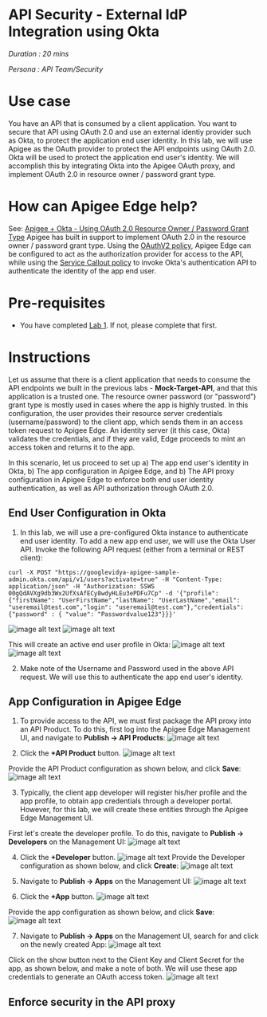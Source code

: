 # **API Security - External IdP Integration using Okta**

*Duration : 20 mins*

*Persona : API Team/Security*

# **Use case**

You have an API that is consumed by a client application. You want to secure that API using OAuth 2.0 and use an external identiy provider such as Okta, to protect the application end user identity.
In this lab, we will use Apigee as the OAuth provider to protect the API endpoints using OAuth 2.0. Okta will be used to protect the application end user's identity. We will accomplish this by integrating Okta into the Apigee OAuth proxy, and implement OAuth 2.0 in resource owner / password grant type.

# **How can Apigee Edge help?**

See: [Apigee + Okta - Using OAuth 2.0 Resource Owner / Password Grant Type](https://community.apigee.com/articles/28752/apigeeokta-integration-resource-owner-password-gra.html)
Apigee has built in support to implement OAuth 2.0 in the resource owner / password grant type. Using the [OAuthV2 policy](https://docs.apigee.com/api-platform/reference/policies/oauthv2-policy), Apigee Edge can be configured to act as the authorization provider for access to the API, while using the [Service Callout policy](https://docs.apigee.com/api-platform/reference/policies/service-callout-policy) to invoke Okta's authentication API to authenticate the identity of the app end user.

# **Pre-requisites**

* You have completed [Lab 1](https://github.com/aliceinapiland/AdvancedVirtualAPIJam/tree/master/SecurityJam/Lab%201%20Traffic%20Management%20-%20Throttle%20APIs). If not, please complete that first.

# **Instructions**

Let us assume that there is a client application that needs to consume the API endpoints we built in the previous labs - **Mock-Target-API**, and that this application is a trusted one.
The resource owner password (or "password") grant type is mostly used in cases where the app is highly trusted. In this configuration, the user provides their resource server credentials (username/password) to the client app, which sends them in an access token request to Apigee Edge. An identity server (it this case, Okta) validates the credentials, and if they are valid, Edge proceeds to mint an access token and returns it to the app.

In this scenario, let us proceed to set up
a) The app end user's identity in Okta, 
b) The app configuration in Apigee Edge, and
b) The API proxy configuration in Apigee Edge to enforce both end user identity authentication, as well as API authorization through OAuth 2.0.

## End User Configuration in Okta

1. In this lab, we will use a pre-configured Okta instance to authenticate end user identity. To add a new app end user, we will use the Okta User API.
Invoke the following API request (either from a terminal or REST client):
```
curl -X POST "https://googlevidya-apigee-sample-admin.okta.com/api/v1/users?activate=true" -H "Content-Type: application/json" -H "Authorization: SSWS 00gQdAVXg9db3Wx2UfXsAfECy8wdyHLEu3ePDFu7Cp" -d '{"profile": {"firstName": "UserFirstName","lastName": "UserLastName","email": "useremail@test.com","login": "useremail@test.com"},"credentials": {"password" : { "value": "Passwordvalue123"}}}'
```

![image alt text](./media/RESTClient-Okta-User-API-Request1.png)
![image alt text](./media/RESTClient-Okta-User-API-Request2.png)

This will create an active end user profile in Okta:
![image alt text](./media/RESTClient-Okta-User-API-Response.png)
![image alt text](./media/Okta-User-Created.png)

2. Make note of the Username and Password used in the above API request. We will use this to authenticate the app end user's identity.

## App Configuration in Apigee Edge

1. To provide access to the API, we must first package the API proxy into an API Product. To do this, first log into the Apigee Edge Management UI, and navigate to **Publish -> API Products**:
![image alt text](./media/Publish-APIProducts.png)

2. Click the **+API Product** button.
![image alt text](./media/AddAPIProduct.png)

Provide the API Product configuration as shown below, and click **Save**:
![image alt text](./media/AddAPIProductDetails.png)

3. Typically, the client app developer will register his/her profile and the app profile, to obtain app credentials through a developer portal. However, for this lab, we will create these entities through the Apigee Edge Management UI. 

First let's create the developer profile. To do this, navigate to **Publish -> Developers** on the Management UI:
![image alt text](./media/Publish-Developers.png)

4. Click the **+Developer** button.
![image alt text](./media/AddDeveloper.png)
Provide the Developer configuration as shown below, and click **Create**:
![image alt text](./media/AddDeveloperDetails.png)

5. Navigate to **Publish -> Apps** on the Management UI:
![image alt text](./media/Publish-Apps.png)

6. Click the **+App** button.
![image alt text](./media/AddApp.png)

Provide the app configuration as shown below, and click **Save**:
![image alt text](./media/AddAppDetails.png)

7. Navigate to **Publish -> Apps** on the Management UI, search for and click on the newly created App:
![image alt text](./media/SearchApp.png)

Click on the show button next to the Client Key and Client Secret for the app, as shown below, and make a note of both. We will use these app credentials to generate an OAuth access token.
![image alt text](./media/SelectClientCreds.png)

## Enforce security in the API proxy
